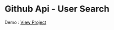 # Github Api - User Search

Demo : <a href="http://lab.kodlimon.com/github-api-user-search" target="_blank">View Project</a>
